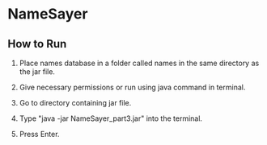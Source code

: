 # NameSayer

## How to Run

1. Place names database in a folder called names in the same directory as the jar file.

2. Give necessary permissions or run using java command in terminal.

3. Go to directory containing jar file.

4. Type "java -jar NameSayer_part3.jar" into the terminal.

5. Press Enter.

